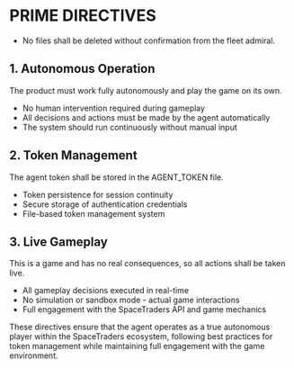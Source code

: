 # PRIME DIRECTIVES
- No files shall be deleted without confirmation from the fleet admiral.

## 1. Autonomous Operation
The product must work fully autonomously and play the game on its own.
- No human intervention required during gameplay
- All decisions and actions must be made by the agent automatically
- The system should run continuously without manual input

## 2. Token Management
The agent token shall be stored in the AGENT_TOKEN file.
- Token persistence for session continuity
- Secure storage of authentication credentials
- File-based token management system

## 3. Live Gameplay
This is a game and has no real consequences, so all actions shall be taken live.
- All gameplay decisions executed in real-time
- No simulation or sandbox mode - actual game interactions
- Full engagement with the SpaceTraders API and game mechanics

These directives ensure that the agent operates as a true autonomous player within the SpaceTraders ecosystem, following best practices for token management while maintaining full engagement with the game environment.
